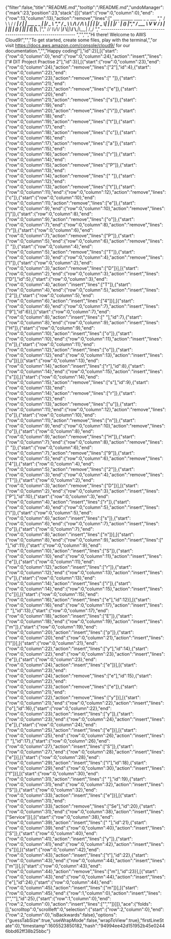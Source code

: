 {"filter":false,"title":"README.md","tooltip":"/README.md","undoManager":{"mark":23,"position":23,"stack":[[{"start":{"row":0,"column":0},"end":{"row":13,"column":13},"action":"remove","lines":["         ___        ______     ____ _                 _  ___  ","        / \\ \\      / / ___|   / ___| | ___  _   _  __| |/ _ \\ ","       / _ \\ \\ /\\ / /\\___ \\  | |   | |/ _ \\| | | |/ _` | (_) |","      / ___ \\ V  V /  ___) | | |___| | (_) | |_| | (_| |\\__, |","     /_/   \\_\\_/\\_/  |____/   \\____|_|\\___/ \\__,_|\\__,_|  /_/ "," ----------------------------------------------------------------- ","","","Hi there! Welcome to AWS Cloud9!","","To get started, create some files, play with the terminal,","or visit https://docs.aws.amazon.com/console/cloud9/ for our documentation.","","Happy coding!"],"id":2}],[{"start":{"row":0,"column":0},"end":{"row":0,"column":24},"action":"insert","lines":["# DIT Project Practise 2"],"id":3}],[{"start":{"row":0,"column":23},"end":{"row":0,"column":24},"action":"remove","lines":["2"],"id":4},{"start":{"row":0,"column":22},"end":{"row":0,"column":23},"action":"remove","lines":[" "]},{"start":{"row":0,"column":21},"end":{"row":0,"column":22},"action":"remove","lines":["e"]},{"start":{"row":0,"column":20},"end":{"row":0,"column":21},"action":"remove","lines":["s"]},{"start":{"row":0,"column":19},"end":{"row":0,"column":20},"action":"remove","lines":["i"]},{"start":{"row":0,"column":18},"end":{"row":0,"column":19},"action":"remove","lines":["t"]},{"start":{"row":0,"column":17},"end":{"row":0,"column":18},"action":"remove","lines":["c"]},{"start":{"row":0,"column":16},"end":{"row":0,"column":17},"action":"remove","lines":["a"]},{"start":{"row":0,"column":15},"end":{"row":0,"column":16},"action":"remove","lines":["r"]},{"start":{"row":0,"column":14},"end":{"row":0,"column":15},"action":"remove","lines":["P"]},{"start":{"row":0,"column":13},"end":{"row":0,"column":14},"action":"remove","lines":[" "]},{"start":{"row":0,"column":12},"end":{"row":0,"column":13},"action":"remove","lines":["t"]},{"start":{"row":0,"column":11},"end":{"row":0,"column":12},"action":"remove","lines":["c"]},{"start":{"row":0,"column":10},"end":{"row":0,"column":11},"action":"remove","lines":["e"]},{"start":{"row":0,"column":9},"end":{"row":0,"column":10},"action":"remove","lines":["j"]},{"start":{"row":0,"column":8},"end":{"row":0,"column":9},"action":"remove","lines":["o"]},{"start":{"row":0,"column":7},"end":{"row":0,"column":8},"action":"remove","lines":["r"]},{"start":{"row":0,"column":6},"end":{"row":0,"column":7},"action":"remove","lines":["P"]},{"start":{"row":0,"column":5},"end":{"row":0,"column":6},"action":"remove","lines":[" "]},{"start":{"row":0,"column":4},"end":{"row":0,"column":5},"action":"remove","lines":["T"]},{"start":{"row":0,"column":3},"end":{"row":0,"column":4},"action":"remove","lines":["I"]},{"start":{"row":0,"column":2},"end":{"row":0,"column":3},"action":"remove","lines":["D"]}],[{"start":{"row":0,"column":2},"end":{"row":0,"column":3},"action":"insert","lines":["D"],"id":5},{"start":{"row":0,"column":3},"end":{"row":0,"column":4},"action":"insert","lines":["T"]},{"start":{"row":0,"column":4},"end":{"row":0,"column":5},"action":"insert","lines":["2"]},{"start":{"row":0,"column":5},"end":{"row":0,"column":6},"action":"insert","lines":["4"]}],[{"start":{"row":0,"column":6},"end":{"row":0,"column":7},"action":"insert","lines":["9"],"id":6}],[{"start":{"row":0,"column":7},"end":{"row":0,"column":8},"action":"insert","lines":[" "],"id":7},{"start":{"row":0,"column":8},"end":{"row":0,"column":9},"action":"insert","lines":["H"]},{"start":{"row":0,"column":9},"end":{"row":0,"column":10},"action":"insert","lines":["o"]},{"start":{"row":0,"column":10},"end":{"row":0,"column":11},"action":"insert","lines":["n"]},{"start":{"row":0,"column":11},"end":{"row":0,"column":12},"action":"insert","lines":["o"]},{"start":{"row":0,"column":12},"end":{"row":0,"column":13},"action":"insert","lines":["u"]}],[{"start":{"row":0,"column":13},"end":{"row":0,"column":14},"action":"insert","lines":["r"],"id":8},{"start":{"row":0,"column":14},"end":{"row":0,"column":15},"action":"insert","lines":["s"]}],[{"start":{"row":0,"column":14},"end":{"row":0,"column":15},"action":"remove","lines":["s"],"id":9},{"start":{"row":0,"column":13},"end":{"row":0,"column":14},"action":"remove","lines":["r"]},{"start":{"row":0,"column":12},"end":{"row":0,"column":13},"action":"remove","lines":["u"]},{"start":{"row":0,"column":11},"end":{"row":0,"column":12},"action":"remove","lines":["o"]},{"start":{"row":0,"column":10},"end":{"row":0,"column":11},"action":"remove","lines":["n"]},{"start":{"row":0,"column":9},"end":{"row":0,"column":10},"action":"remove","lines":["o"]},{"start":{"row":0,"column":8},"end":{"row":0,"column":9},"action":"remove","lines":["H"]},{"start":{"row":0,"column":7},"end":{"row":0,"column":8},"action":"remove","lines":[" "]},{"start":{"row":0,"column":6},"end":{"row":0,"column":7},"action":"remove","lines":["9"]},{"start":{"row":0,"column":5},"end":{"row":0,"column":6},"action":"remove","lines":["4"]},{"start":{"row":0,"column":4},"end":{"row":0,"column":5},"action":"remove","lines":["2"]},{"start":{"row":0,"column":3},"end":{"row":0,"column":4},"action":"remove","lines":["T"]},{"start":{"row":0,"column":2},"end":{"row":0,"column":3},"action":"remove","lines":["D"]}],[{"start":{"row":0,"column":2},"end":{"row":0,"column":3},"action":"insert","lines":["P"],"id":10},{"start":{"row":0,"column":3},"end":{"row":0,"column":4},"action":"insert","lines":["r"]},{"start":{"row":0,"column":4},"end":{"row":0,"column":5},"action":"insert","lines":["i"]},{"start":{"row":0,"column":5},"end":{"row":0,"column":6},"action":"insert","lines":["s"]},{"start":{"row":0,"column":6},"end":{"row":0,"column":7},"action":"insert","lines":["o"]},{"start":{"row":0,"column":7},"end":{"row":0,"column":8},"action":"insert","lines":["n"]}],[{"start":{"row":0,"column":8},"end":{"row":0,"column":9},"action":"insert","lines":[" "],"id":11},{"start":{"row":0,"column":9},"end":{"row":0,"column":10},"action":"insert","lines":["S"]},{"start":{"row":0,"column":10},"end":{"row":0,"column":11},"action":"insert","lines":["e"]},{"start":{"row":0,"column":11},"end":{"row":0,"column":12},"action":"insert","lines":["r"]},{"start":{"row":0,"column":12},"end":{"row":0,"column":13},"action":"insert","lines":["v"]},{"start":{"row":0,"column":13},"end":{"row":0,"column":14},"action":"insert","lines":["i"]},{"start":{"row":0,"column":14},"end":{"row":0,"column":15},"action":"insert","lines":["c"]}],[{"start":{"row":0,"column":15},"end":{"row":0,"column":16},"action":"insert","lines":["e"],"id":12}],[{"start":{"row":0,"column":16},"end":{"row":0,"column":17},"action":"insert","lines":[" "],"id":13},{"start":{"row":0,"column":17},"end":{"row":0,"column":18},"action":"insert","lines":["E"]},{"start":{"row":0,"column":18},"end":{"row":0,"column":19},"action":"insert","lines":["m"]},{"start":{"row":0,"column":19},"end":{"row":0,"column":20},"action":"insert","lines":["p"]},{"start":{"row":0,"column":20},"end":{"row":0,"column":21},"action":"insert","lines":["l"]}],[{"start":{"row":0,"column":21},"end":{"row":0,"column":22},"action":"insert","lines":["y"],"id":14},{"start":{"row":0,"column":22},"end":{"row":0,"column":23},"action":"insert","lines":["e"]},{"start":{"row":0,"column":23},"end":{"row":0,"column":24},"action":"insert","lines":["e"]}],[{"start":{"row":0,"column":23},"end":{"row":0,"column":24},"action":"remove","lines":["e"],"id":15},{"start":{"row":0,"column":22},"end":{"row":0,"column":23},"action":"remove","lines":["e"]},{"start":{"row":0,"column":21},"end":{"row":0,"column":22},"action":"remove","lines":["y"]}],[{"start":{"row":0,"column":21},"end":{"row":0,"column":22},"action":"insert","lines":["o"],"id":16},{"start":{"row":0,"column":22},"end":{"row":0,"column":23},"action":"insert","lines":["y"]},{"start":{"row":0,"column":23},"end":{"row":0,"column":24},"action":"insert","lines":["e"]},{"start":{"row":0,"column":24},"end":{"row":0,"column":25},"action":"insert","lines":["e"]}],[{"start":{"row":0,"column":25},"end":{"row":0,"column":26},"action":"insert","lines":[" "],"id":17},{"start":{"row":0,"column":26},"end":{"row":0,"column":27},"action":"insert","lines":["S"]},{"start":{"row":0,"column":27},"end":{"row":0,"column":28},"action":"insert","lines":["e"]}],[{"start":{"row":0,"column":28},"end":{"row":0,"column":29},"action":"insert","lines":["l"],"id":18},{"start":{"row":0,"column":29},"end":{"row":0,"column":30},"action":"insert","lines":["f"]}],[{"start":{"row":0,"column":30},"end":{"row":0,"column":31},"action":"insert","lines":[" "],"id":19},{"start":{"row":0,"column":31},"end":{"row":0,"column":32},"action":"insert","lines":["S"]},{"start":{"row":0,"column":32},"end":{"row":0,"column":33},"action":"insert","lines":["e"]}],[{"start":{"row":0,"column":31},"end":{"row":0,"column":33},"action":"remove","lines":["Se"],"id":20},{"start":{"row":0,"column":31},"end":{"row":0,"column":38},"action":"insert","lines":["Service"]}],[{"start":{"row":0,"column":38},"end":{"row":0,"column":39},"action":"insert","lines":[" "],"id":21},{"start":{"row":0,"column":39},"end":{"row":0,"column":40},"action":"insert","lines":["S"]},{"start":{"row":0,"column":40},"end":{"row":0,"column":41},"action":"insert","lines":["y"]},{"start":{"row":0,"column":41},"end":{"row":0,"column":42},"action":"insert","lines":["s"]}],[{"start":{"row":0,"column":42},"end":{"row":0,"column":43},"action":"insert","lines":["t"],"id":22},{"start":{"row":0,"column":43},"end":{"row":0,"column":44},"action":"insert","lines":["m"]}],[{"start":{"row":0,"column":43},"end":{"row":0,"column":44},"action":"remove","lines":["m"],"id":23}],[{"start":{"row":0,"column":43},"end":{"row":0,"column":44},"action":"insert","lines":["e"],"id":24},{"start":{"row":0,"column":44},"end":{"row":0,"column":45},"action":"insert","lines":["m"]}],[{"start":{"row":0,"column":45},"end":{"row":1,"column":0},"action":"insert","lines":["",""],"id":25},{"start":{"row":1,"column":0},"end":{"row":2,"column":0},"action":"insert","lines":["",""]}]]},"ace":{"folds":[],"scrolltop":0,"scrollleft":0,"selection":{"start":{"row":2,"column":0},"end":{"row":2,"column":0},"isBackwards":false},"options":{"guessTabSize":true,"useWrapMode":false,"wrapToView":true},"firstLineState":0},"timestamp":1605523850182,"hash":"94994ee42d151952b45e02446bbd62ff38b25bbc"}
